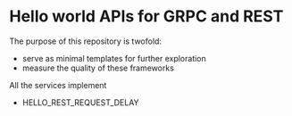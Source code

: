 # Hello world APIs for GRPC and REST

The purpose of this repository is twofold:
- serve as minimal templates for further exploration
- measure the quality of these frameworks

All the services implement
- HELLO_REST_REQUEST_DELAY
